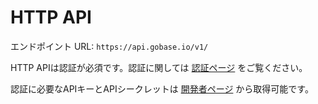 # HTTP API

エンドポイント URL: `https://api.gobase.io/v1/`

HTTP APIは認証が必須です。認証に関しては [認証ページ](authentication) をご覧ください。

認証に必要なAPIキーとAPIシークレットは [開発者ページ](https://developer.gobase.io) から取得可能です。
